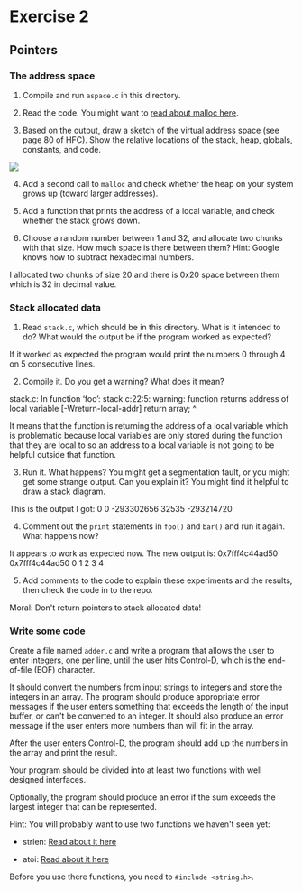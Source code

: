 # Exercise 2
## Pointers


### The address space

1. Compile and run `aspace.c` in this directory.

2. Read the code.  You might want to [read about malloc here](https://www.tutorialspoint.com/c_standard_library/c_function_malloc.htm).

3. Based on the output, draw a sketch of the virtual address space (see page 80 of HFC).  Show the relative locations of the stack, heap, globals, constants, and code.

![](https://github.com/vickymmcd/ExercisesInC/blob/master/exercises/stackheapdiag.png)

4. Add a second call to `malloc` and check whether the heap on your system grows up (toward larger addresses).

5. Add a function that prints the address of a local variable, and check whether the stack grows down.

6. Choose a random number between 1 and 32, and allocate two chunks with that size.
How much space is there between them?  Hint: Google knows how to subtract hexadecimal numbers.

I allocated two chunks of size 20 and there is 0x20 space between them which is 32 in decimal value.


### Stack allocated data

1.  Read `stack.c`, which should be in this directory.  What is it
intended to do?  What would the output be if the program worked as
expected?

If it worked as expected the program would print the numbers 0 through 4 on 5
consecutive lines.

2.  Compile it.  Do you get a warning?  What does it mean?

stack.c: In function ‘foo’:
stack.c:22:5: warning: function returns address of local variable [-Wreturn-local-addr]
     return array;
     ^

It means that the function is returning the address of a local variable which is problematic because
local variables are only stored during the function that they are local to so an address to a local
variable is not going to be helpful outside that function.

3.  Run it.  What happens?  You might get a segmentation fault, or you might get
some strange output.  Can you explain it?  You might find it
helpful to draw a stack diagram.

This is the output I got:
0
0
-293302656
32535
-293214720


4.  Comment out the `print` statements in `foo()` and `bar()` and run
it again.  What happens now?

It appears to work as expected now. The new output is:
0x7fff4c44ad50
0x7fff4c44ad50
0
1
2
3
4

5.  Add comments to the code to explain these experiments and the results,
then check the code in to the repo.

Moral: Don't return pointers to stack allocated data!


### Write some code

Create a file named `adder.c` and write a program that allows the user to enter integers, one per line, until the user hits Control-D, which is the end-of-file (EOF) character.

It should convert the numbers from input strings to integers and store the integers in an array.  The program should produce appropriate error messages if the user enters something that exceeds the length of the input buffer, or can't be converted to an integer.  It should also produce an error message if the user enters more numbers than will fit in the array.

After the user enters Control-D, the program should add up the numbers in the array and print the result.

Your program should be divided into at least two functions with well designed interfaces.

Optionally, the program should produce an error if the sum exceeds the largest integer that can be represented.

Hint: You will probably want to use two functions we haven't seen yet:

* strlen: [Read about it here](https://www.tutorialspoint.com/c_standard_library/c_function_strlen.htm)

* atoi: [Read about it here](https://www.tutorialspoint.com/c_standard_library/c_function_atoi.htm)

Before you use there functions, you need to `#include <string.h>`.
